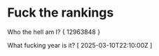 # Fuck the rankings

Who the hell am I?
{ 12963848 }

What fucking year is it?
[ 2025-03-10T22:10:00Z ]
